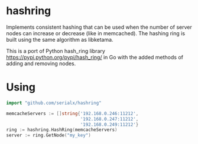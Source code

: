 hashring
============================

Implements consistent hashing that can be used when
the number of server nodes can increase or decrease (like in memcached).
The hashing ring is built using the same algorithm as libketama.

This is a port of Python hash_ring library <https://pypi.python.org/pypi/hash_ring/>
in Go with the added methods of adding and removing nodes.


Using
============================

```go
import "github.com/serialx/hashring"
```

```go
memcacheServers := []string{'192.168.0.246:11212',
                            '192.168.0.247:11212',
                            '192.168.0.249:11212'}
ring := hashring.HashRing(memcacheServers)
server := ring.GetNode("my_key")
```
